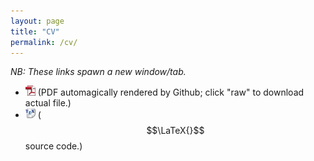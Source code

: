 ```yaml
---
layout: page
title: "CV"
permalink: /cv/
---
```


*NB: These links spawn a new window/tab.*

- <a target="_blank" href="https://github.com/brianbuccola/cv/blob/master/buccola-cv.pdf"><img src="/images/pdf_icon.png"></a>
  (PDF automagically rendered by Github; click "raw" to download actual file.)
- <a target="_blank" href="https://github.com/brianbuccola/cv/blob/master/buccola-cv.tex"><img src="/images/tex_icon.png"></a>
  ($$\LaTeX{}$$ source code.)
